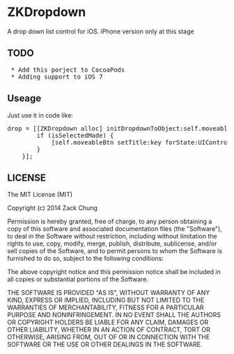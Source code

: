 ZKDropdown
==========

A drop down list control for iOS. iPhone version only at this stage

## TODO

<pre>
 * Add this porject to CocoaPods
 * Adding support to iOS 7
</pre>

## Useage

Just use it in code like:

<pre>drop = [[ZKDropdown alloc] initDropdownToObject:self.moveableBtn WithKeys:@[@"1234", @"Number 2", @"1234", @"Number 2", @"1234", @"Number 2",@"1234", @"Number 2"] andValues:nil withType:ZKSelectionModeSingle complete:^(BOOL isSelectedMade, id key, id value) {
        if (isSelectedMade) {
            [self.moveableBtn setTitle:key forState:UIControlStateNormal];
        }
    }];
</pre>

## LICENSE

The MIT License (MIT)

Copyright (c) 2014 Zack Chung

Permission is hereby granted, free of charge, to any person obtaining a copy
of this software and associated documentation files (the "Software"), to deal
in the Software without restriction, including without limitation the rights
to use, copy, modify, merge, publish, distribute, sublicense, and/or sell
copies of the Software, and to permit persons to whom the Software is
furnished to do so, subject to the following conditions:

The above copyright notice and this permission notice shall be included in all
copies or substantial portions of the Software.

THE SOFTWARE IS PROVIDED "AS IS", WITHOUT WARRANTY OF ANY KIND, EXPRESS OR
IMPLIED, INCLUDING BUT NOT LIMITED TO THE WARRANTIES OF MERCHANTABILITY,
FITNESS FOR A PARTICULAR PURPOSE AND NONINFRINGEMENT. IN NO EVENT SHALL THE
AUTHORS OR COPYRIGHT HOLDERS BE LIABLE FOR ANY CLAIM, DAMAGES OR OTHER
LIABILITY, WHETHER IN AN ACTION OF CONTRACT, TORT OR OTHERWISE, ARISING FROM,
OUT OF OR IN CONNECTION WITH THE SOFTWARE OR THE USE OR OTHER DEALINGS IN THE
SOFTWARE.
